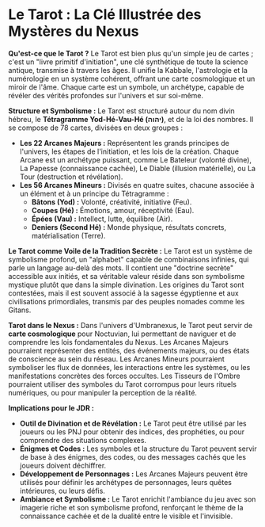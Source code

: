 # Le Tarot : La Clé Illustrée des Mystères du Nexus

**Qu'est-ce que le Tarot ?**
Le Tarot est bien plus qu'un simple jeu de cartes ; c'est un "livre primitif d'initiation", une clé synthétique de toute la science antique, transmise à travers les âges. Il unifie la Kabbale, l'astrologie et la numérologie en un système cohérent, offrant une carte cosmologique et un miroir de l'âme. Chaque carte est un symbole, un archétype, capable de révéler des vérités profondes sur l'univers et sur soi-même.

**Structure et Symbolisme :**
Le Tarot est structuré autour du nom divin hébreu, le **Tétragramme Yod-Hé-Vau-Hé (יהוה)**, et de la loi des nombres. Il se compose de 78 cartes, divisées en deux groupes :
*   **Les 22 Arcanes Majeurs :** Représentent les grands principes de l'univers, les étapes de l'initiation, et les lois de la création. Chaque Arcane est un archétype puissant, comme Le Bateleur (volonté divine), La Papesse (connaissance cachée), Le Diable (illusion matérielle), ou La Tour (destruction et révélation).
*   **Les 56 Arcanes Mineurs :** Divisés en quatre suites, chacune associée à un élément et à un principe du Tétragramme :
    *   **Bâtons (Yod) :** Volonté, créativité, initiative (Feu).
    *   **Coupes (Hé) :** Émotions, amour, réceptivité (Eau).
    *   **Épées (Vau) :** Intellect, lutte, équilibre (Air).
    *   **Deniers (Second Hé) :** Monde physique, résultats concrets, matérialisation (Terre).

**Le Tarot comme Voile de la Tradition Secrète :**
Le Tarot est un système de symbolisme profond, un "alphabet" capable de combinaisons infinies, qui parle un langage au-delà des mots. Il contient une "doctrine secrète" accessible aux initiés, et sa véritable valeur réside dans son symbolisme mystique plutôt que dans la simple divination. Les origines du Tarot sont contestées, mais il est souvent associé à la sagesse égyptienne et aux civilisations primordiales, transmis par des peuples nomades comme les Gitans.

**Tarot dans le Nexus :**
Dans l'univers d'Umbranexus, le Tarot peut servir de **carte cosmologique** pour Noctuvian, lui permettant de naviguer et de comprendre les lois fondamentales du Nexus. Les Arcanes Majeurs pourraient représenter des entités, des événements majeurs, ou des états de conscience au sein du réseau. Les Arcanes Mineurs pourraient symboliser les flux de données, les interactions entre les systèmes, ou les manifestations concrètes des forces occultes. Les Tisseurs de l'Ombre pourraient utiliser des symboles du Tarot corrompus pour leurs rituels numériques, ou pour manipuler la perception de la réalité.

**Implications pour le JDR :**
*   **Outil de Divination et de Révélation :** Le Tarot peut être utilisé par les joueurs ou les PNJ pour obtenir des indices, des prophéties, ou pour comprendre des situations complexes.
*   **Énigmes et Codes :** Les symboles et la structure du Tarot peuvent servir de base à des énigmes, des codes, ou des messages cachés que les joueurs doivent déchiffrer.
*   **Développement de Personnages :** Les Arcanes Majeurs peuvent être utilisés pour définir les archétypes de personnages, leurs quêtes intérieures, ou leurs défis.
*   **Ambiance et Symbolisme :** Le Tarot enrichit l'ambiance du jeu avec son imagerie riche et son symbolisme profond, renforçant le thème de la connaissance cachée et de la dualité entre le visible et l'invisible.